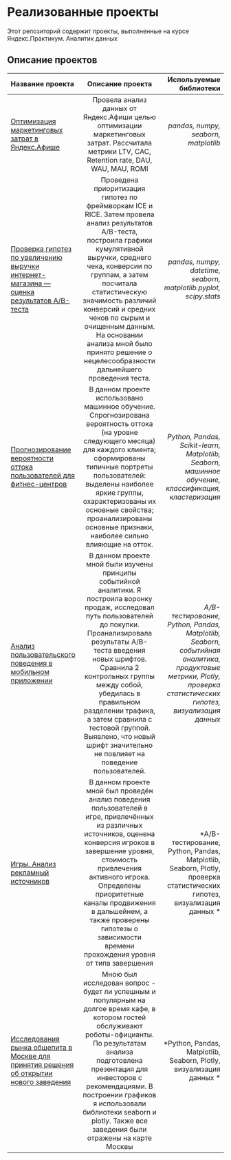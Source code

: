# Реализованные проекты

Этот репозиторий содержит проекты, выполненные на курсе Яндекс.Практикум. Аналитик данных

## Описание проектов
  
| Название проекта  | Описание проекта  | Используемые библиотеки |
|:------------- |:---------------:| -------------:|
| [Оптимизация маркетинговых затрат в Яндекс.Афише](https://github.com/m1n3p8/Projects/tree/main/YandexAfishaProject)| Провела анализ данных от Яндекс.Афиши целью оптимизации маркетинговых затрат. Рассчитала метрики LTV, CAC, Retention rate, DAU, WAU, MAU, ROMI | *pandas, numpy, seaborn, matplotlib* |
| [Проверка гипотез по увеличению выручки интернет-магазина –– оценка результатов A/B-теста](https://github.com/m1n3p8/Projects/tree/main/ABtestProject)| Проведена приоритизация гипотез по фреймворкам ICE и RICE. Затем провела анализ результатов A/B-теста, построила графики кумулятивной выручки, среднего чека, конверсии по группам, а затем посчитала статистическую значимость различий конверсий и средних чеков по сырым и очищенным данным. На основании анализа мной было принято решение о нецелесообразности дальнейшего проведения теста.      | *pandas, numpy, datetime, seaborn, matplotlib.pyplot, scipy.stats* |
| [Прогнозирование вероятности оттока пользователей для фитнес-центров](https://github.com/m1n3p8/Projects/tree/main/ML)| В данном проекте использовано машинное обучение. Спрогнозирована вероятность оттока (на уровне следующего месяца) для каждого клиента; сформированы типичные портреты пользователей: выделены наиболее яркие группы, охарактеризованы их основные свойства; проанализированы основные признаки, наиболее сильно влияющие на отток.      | *Python, Pandas, Scikit-learn, Matplotlib, Seaborn, машинное обучение, классификация, кластеризация* |
| [Анализ пользовательского поведения в мобильном приложении](https://github.com/m1n3p8/Projects/tree/main/MobileAppProject)| В данном проекте мной были изучены принципы событийной аналитики. Я построила воронку продаж, исследовал путь пользователей до покупки. Проанализировала результаты A/B-теста введения новых шрифтов. Сравнила 2 контрольных группы между собой, убедилась в правильном разделении трафика, а затем сравнила с тестовой группой. Выявлено, что новый шрифт значительно не повлияет на поведение пользователей.| *A/B-тестирование, Python, Pandas, Matplotlib, Seaborn, событийная аналитика, продуктовые метрики, Plotly, проверка статистических гипотез, визуализация данных* |
| [Игры. Анализ рекламный источников](https://github.com/m1n3p8/Projects/tree/main/Game.ADS%20sources)| В данном проекте мной был проведён анализ поведения пользователей в игре, привлечённых из различных источников, оценена конверсия игроков в завершение уровня, стоимость привлечения активного игрока. Определены приоритетные каналы продвижения в дальшейнем, а также проверены гипотезы о зависимости времени прохождения уровня от типа завершения | *A/B-тестирование, Python, Pandas, Matplotlib, Seaborn, Plotly, проверка статистических гипотез, визуализация данных * |
| [Исследования рынка общепита в Москве для принятия решения об открытии нового заведения](https://github.com/m1n3p8/Projects/tree/main/MoscowCafeProject)| Мною был исследован вопрос - будет ли успешным и популярным на долгое время кафе, в котором гостей обслуживают роботы-официанты. По результатам анализа подготовлена презентация для инвесторов с рекомендациями. В построении графиков я использовали библиотеки seaborn и plotly. Также все заведения были отражены на карте Москвы | *Python, Pandas, Matplotlib, Seaborn, Plotly, визуализация данных * |  
